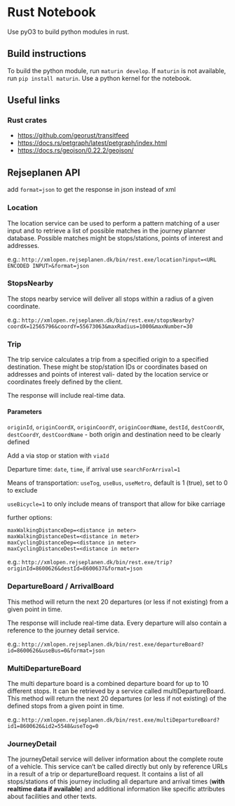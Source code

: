 # Rust Notebook
Use pyO3 to build python modules in rust.

## Build instructions
To build the python module, run `maturin develop`. If `maturin` is not available, run `pip install maturin`. Use a python kernel for the notebook.

## Useful links
### Rust crates
* https://github.com/georust/transitfeed
* https://docs.rs/petgraph/latest/petgraph/index.html 
* https://docs.rs/geojson/0.22.2/geojson/ 

## Rejseplanen API
add `format=json` to get the response in json instead of xml

### Location
The location service can be used to perform a pattern matching of a user input and to retrieve a list of possible matches in the journey planner database. Possible matches might be stops/stations, points of interest and addresses.

e.g.: `http://xmlopen.rejseplanen.dk/bin/rest.exe/location?input=<URL ENCODED INPUT>&format=json`

### StopsNearby
The stops nearby service will deliver all stops within a radius of a given coordinate.

e.g.: `http://xmlopen.rejseplanen.dk/bin/rest.exe/stopsNearby?coordX=12565796&coordY=55673063&maxRadius=1000&maxNumber=30`

### Trip
The trip service calculates a trip from a specified origin to a specified destination. These might be stop/station IDs or coordinates based on addresses and points of interest vali- dated by the location service or coordinates freely defined by the client.

The response will include real-time data.

#### Parameters
`originId`, `originCoordX`, `originCoordY`, `originCoordName`, `destId`, `destCoordX`, `destCoordY`, `destCoordName` - both origin and destination need to be clearly defined

Add a via stop or station with `viaId`

Departure time: `date`, `time`, if arrival use `searchForArrival=1`

Means of transportation: `useTog`, `useBus`, `useMetro`, default is 1 (true), set to 0 to exclude

`useBicycle=1` to only include means of transport that allow for bike carriage

further options:
```
maxWalkingDistanceDep=<distance in meter>
maxWalkingDistanceDest=<distance in meter>
maxCyclingDistanceDep=<distance in meter>
maxCyclingDistanceDest=<distance in meter>
```

e.g.: `http://xmlopen.rejseplanen.dk/bin/rest.exe/trip?originId=8600626&destId=8600637&format=json`

### DepartureBoard / ArrivalBoard
This method will return the next 20 departures (or less if not existing) from a given point in time.

The response will include real-time data.
Every departure will also contain a reference to the journey detail service.

e.g.: `http://xmlopen.rejseplanen.dk/bin/rest.exe/departureBoard?id=8600626&useBus=0&format=json`

### MultiDepartureBoard
The multi departure board is a combined departure board for up to 10 different stops. It can be retrieved by a service called multiDepartureBoard. This method will return the next 20 departures (or less if not existing) of the defined stops from a given point in time.

e.g.: `http://xmlopen.rejseplanen.dk/bin/rest.exe/multiDepartureBoard?id1=8600626&id2=5548&useTog=0`

### JourneyDetail
The journeyDetail service will deliver information about the complete route of a vehicle. This service can’t be called directly but only by reference URLs in a result of a trip or departureBoard request. It contains a list of all stops/stations of this journey including all departure and arrival times (**with realtime data if available**) and additional information like specific attributes about facilities and other texts.